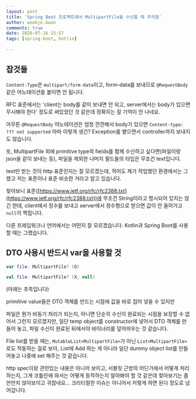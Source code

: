 ```yaml
---  
layout: post  
title: 'Spring Boot 프로젝트에서 MultipartFile을 수신할 때 주의점'  
author: wookje.kwon  
comments: true  
date: 2020-07-16 15:57  
tags: [spring-boot, kotlin]  
  
---  
```


## 잡것들

`Content-Type`은 `multipart/form-data`이고, form-data를 보내므로 `@RequestBody` 같은 어노테이션을 붙이면 안 됩니다.  

RFC 표준에서는 'client는 body를 같이 보내면 안 되고, server에서는 body가 있으면 무시해야 한다' 정도로 써있었던 것 같은데 정확히는 잘 기억이 안 나네요.  

아무튼 `@RequestBody` 어노테이션은 엄청 깐깐해서 body가 있으면 `Content-type: ??? not supported` 아마 이렇게 생긴? Exception를 뱉으면서 controller까지 보내지도 않습니다.  

또, MultipartFile 외에 primitive type의 fields를 함께 수신하고 싶다면(파일이랑 json을 같이 보내는 등), 파일을 제외한 나머지 필드들의 타입은 무조건 text입니다.  

text만 받는 것이 http 표준인지는 잘 모르겠는데, 적어도 제가 작업했던 환경에서는 그랬고 저는 표준이나 표준 비슷한 거라고 알고 있습니다.  

찾아보니 표준([https://www.ietf.org/rfc/rfc2388.txt](https://www.ietf.org/rfc/rfc2388.txt))에 무조건 String이라고 명시되어 있지는 않긴 한데, client에서 정수를 보내고 server에서 정수형으로 받으면 값이 안 들어가고 `null`이 찍힙니다.  

다른 프레임워크나 언어에서는 어떤지 잘 모르겠습니다. Kotlin과 Spring Boot를 사용할 때는 그랬습니다.  

## DTO 사용시 반드시 var을 사용할 것

```kotlin
var file: MultipartFile? (O)

val file: MultipartFile? (X, null)
```

(아래는 추측입니다)

primitive value들은 DTO 객체를 만드는 시점에 값을 바로 집어 넣을 수 있지만  

파일은 뭔가 비동기 처리가 되는지, 아니면 단순히 수신이 완료되는 시점을 보장할 수 없어서 그런지 모르겠지만, 일단 temp object를 constructor에 넣어서 DTO 객체를 만들어 놓고, 파일 수신이 완료된 뒤에서야 바이너리를 덮어씌우는 것 같습니다.  

File list를 받을 때는, `MutableList<MultipartFile>`가 아닌 `List<MultipartFile>`로도 작동하는 걸로 보아, List에 Add 하는 게 아니라 일단 dummy object list를 만들어놓고 나중에 set 해주는 것 같습니다.  

http spec이랑 관련있는 내용은 아니어 보이고, 서블릿 근방의 어딘가에서 어떻게 처리하는지, 그게 코틀린에 와서는 어떻게 동작하는지 알아봐야 할 것 같은데 찾아보기는 좀 만만치 않아보이고 귀찮네요... 크리티컬한 이슈는 아니어서 저렇게 하면 된다 정도로 넘어갑니다.  